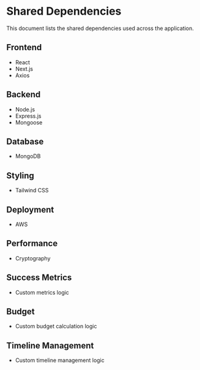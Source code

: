 # Shared Dependencies

This document lists the shared dependencies used across the application.

## Frontend
- React
- Next.js
- Axios

## Backend
- Node.js
- Express.js
- Mongoose

## Database
- MongoDB

## Styling
- Tailwind CSS

## Deployment
- AWS

## Performance
- Cryptography

## Success Metrics
- Custom metrics logic

## Budget
- Custom budget calculation logic

## Timeline Management
- Custom timeline management logic

